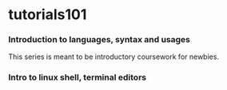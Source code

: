 # tutorials101

### Introduction to languages, syntax and usages
	
This series is meant to be introductory coursework for newbies.

### Intro to linux shell, terminal editors



